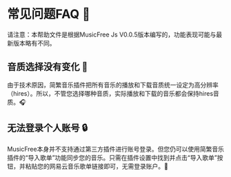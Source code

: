 # 常见问题FAQ 📘
请注意：本帮助文件是根据MusicFree Js V0.0.5版本编写的，功能表现可能与最新版本略有不同。

## 音质选择没有变化 🎼
由于技术原因，简繁音乐插件把所有音乐的播放和下载音质统一设定为高分辨率（hires）。所以，不管您选择哪种音质，实际播放和下载的音乐都会保持hires音质。🎧

## 无法登录个人账号 🔒
MusicFree本身并不支持通过第三方插件进行账号登录。但您仍可以使用简繁音乐插件的“导入歌单”功能同步您的音乐。只需在插件设置中找到并点击“导入歌单”按钮，并粘贴您的网易云音乐歌单链接即可，无需登录账户。🔄
